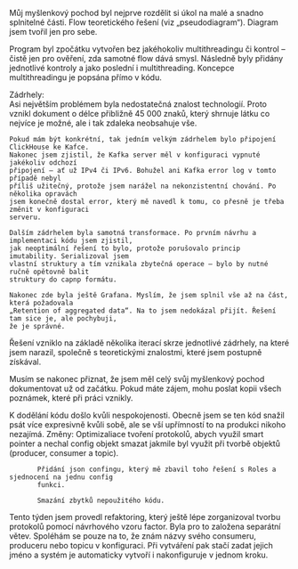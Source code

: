 Můj myšlenkový pochod byl nejprve rozdělit si úkol na malé a snadno splnitelné části. 
Flow teoretického řešení (viz „pseudodiagram“). Diagram jsem tvořil jen pro sebe.  

Program byl zpočátku vytvořen bez jakéhokoliv multithreadingu či kontrol – čistě jen 
pro ověření, zda samotné flow dává smysl. Následně byly přidány jednotlivé kontroly 
a jako poslední i multithreading. Koncepce multithreadingu je popsána přímo v kódu.  

Zádrhely:  
    Asi největším problémem byla nedostatečná znalost technologií. Proto vznikl dokument 
    o délce přibližně 45 000 znaků, který shrnuje látku co nejvíce je možné, ale i tak 
    zdaleka neobsahuje vše.  

    Pokud mám být konkrétní, tak jedním velkým zádrhelem bylo připojení ClickHouse ke Kafce. 
    Nakonec jsem zjistil, že Kafka server měl v konfiguraci vypnuté jakékoliv odchozí 
    připojení – ať už IPv4 či IPv6. Bohužel ani Kafka error log v tomto případě nebyl 
    příliš užitečný, protože jsem narážel na nekonzistentní chování. Po několika opravách 
    jsem konečně dostal error, který mě navedl k tomu, co přesně je třeba změnit v konfiguraci 
    serveru.  

    Dalším zádrhelem byla samotná transformace. Po prvním návrhu a implementaci kódu jsem zjistil, 
    jak neoptimální řešení to bylo, protože porušovalo princip imutability. Serializoval jsem 
    vlastní struktury a tím vznikala zbytečná operace – bylo by nutné ručně opětovně balit 
    struktury do capnp formátu.  

    Nakonec zde byla ještě Grafana. Myslím, že jsem splnil vše až na část, která požadovala 
    „Retention of aggregated data“. Na to jsem nedokázal přijít. Řešení tam sice je, ale pochybuji, 
    že je správné.  

Řešení vzniklo na základě několika iterací skrze jednotlivé zádrhely, na které jsem narazil, 
společně s teoretickými znalostmi, které jsem postupně získával.  

Musím se nakonec přiznat, že jsem měl celý svůj myšlenkový pochod dokumentovat už od začátku. 
Pokud máte zájem, mohu poslat kopii všech poznámek, které při práci vznikly.

K dodělání kódu došlo kvůli nespokojenosti. Obecně jsem se ten kód snažil psát více expresivně 
kvůli sobě, ale se vší upřímností to na produkci nikoho nezajímá. 
    Změny: Optimizaliace tvoření protokolů, abych využil smart pointer a nechal config objekt
           smazat jakmile byl využit při tvorbě objektů (producer, consumer a topic). 

           Přidání json confingu, který mě zbavil toho řešení s Roles a sjednocení na jednu config
           funkci. 

           Smazání zbytků nepoužitého kódu.

Tento týden jsem provedl refaktoring, který ještě lépe zorganizoval tvorbu protokolů pomocí 
návrhového vzoru factor. Byla pro to založena separátní větev. Spoléhám se pouze na to, že znám 
názvy svého consumeru, produceru nebo topicu v konfiguraci. Při vytváření pak stačí zadat jejich 
jméno a systém je automaticky vytvoří i nakonfiguruje v jednom kroku.